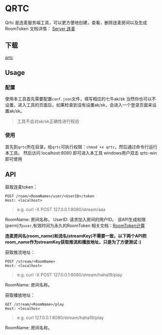 # QRTC
Qrtc 是连麦服务端工具，可以更方便地创建，查看，删除连麦房间以及生成RoomToken
文档详情： [Server 连麦](http://developer.qiniu.com/article/pili/sdk/server-rtc-sdk.html)

## 下载
[qrtc](https://github.com/qiniudemo/qrtc/raw/master/qrtc.zip)

## Usage
### 配置
使用本工具首先需要配置`conf.json`文件，填写相应的七牛ak/sk
当然你也可以不设置，进入工具的页面后，如果检查到没有设置ak/sk，会进入一个登录页面来设置ak/sk。
> 工具不会对ak/sk正确性进行校验

### 使用
首先到```qrtc```所在目录，给`qrtc`可执行权限：`chmod +x qrtc`，然后通过命令行运行本工具。
然后访问 localhost:8080 即可进入本工具
windows用户双击 qrtc-win 即可使用


## API
获取连麦token：
```
POST /room/<RoomName>/user/<UserID>/token
Host: <localhost>
```

> e.g.
> curl -X POST 127.0.0.1:8080/stream/aaa

 
RoomName: 房间名称。
UserID: 请求加入房间的用户ID。
该API生成权限(perm)为`user`,有效时间为永久的RoomToken
相关文档：[RoomToken计算](http://developer.qiniu.com/article/pili/sdk/server-rtc-sdk.html#6)


**连麦房间名(room_name)和流名(streamKey)不需要一致，以下两个API把room_name作为streamKey获取推流和播放地址，只是为了方便测试 :)**

获取推流地址：
```
POST /stream/<RoomName>
Host: <localhost>
```

> e.g.
> curl -X POST 127.0.0.1:8080/stream/haha19/play

RoomName: 房间名称。


获取播放地址：
```
GET /stream/<RoomName>/play
Host: <localhos>
```

> e.g.
> curl 127.0.0.1:8080/stream/haha19/play

RoomName: 房间名称。

